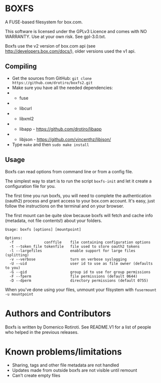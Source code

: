 BOXFS
=====

A FUSE-based filesystem for box.com.

This software is licensed under the GPLv3 Licence and comes with NO WARRANTY.
Use at your own risk. See gpl-3.0.txt.

Boxfs use the v2 version of box.com api (see http://developers.box.com/docs/),
older versions used the v1 api.

Compiling
---------

 * Get the sources from GitHub: `git clone https://github.com/drotiro/boxfs2.git`
 * Make sure you have all the needed dependencies:
 * * fuse
 * * libcurl
 * * libxml2
 * * libapp  - https://github.com/drotiro/libapp
 * * libjson - https://github.com/vincenthz/libjson/
 * Type `make` and then `sudo make install`

Usage
-----

Boxfs can read options from command line or from a config file.

The simplest way to start is to run the script `boxfs-init` and let it create
a configuration file for you.

The first time you run boxfs, you will need to complete the authentication
(oauth2) process and grant access to your box.com account. It's easy, just
follow the instructions on the terminal and on your browser.

The first mount can be quite slow because boxfs will fetch and cache info
(metadata, not file contents!) about your folders.


	Usage: boxfs [options] [mountpoint]
	
	Options:
	  -f              conffile    file containing configuration options
	  -t --token_file tokenfile   file used to store oauth2 tokens
	  -l --largefiles             enable support for large files (splitting)
	  -v --verbose                turn on verbose syslogging
	  -U --uid                    user id to use as file owner (defaults to you)
	  -G --gid                    group id to use for group permissions
	  -F --fperm                  file permissions (default 0644)
	  -D --dperm                  directory permissions (default 0755)
	


When you've done using your files, unmount your filsystem
with `fusermount -u mountpoint`

Authors and Contributors
========================

Boxfs is written by Domenico Rotiroti.
See README.V1 for a list of people who helped in the previous releases.

Known problems/limitations
==========================

 * Sharing, tags and other file metadata are not handled
 * Updates made from outside boxfs are not visible until remount
 * Can't create empty files
